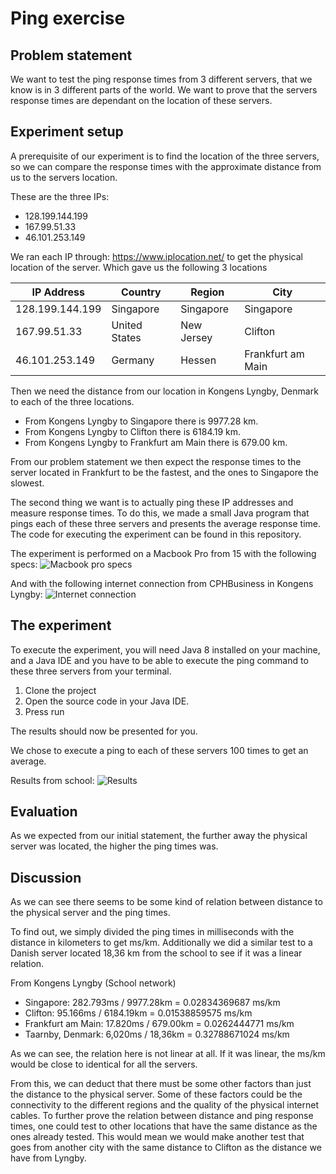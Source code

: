 # Ping exercise
## Problem statement
We want to test the ping response times from 3 different servers, that we know is in 3 different parts of the world.
We want to prove that the servers response times are dependant on the location of these servers.

## Experiment setup
A prerequisite of our experiment is to find the location of the three servers, so we can compare the response times with the approximate distance from us to the servers location.

These are the three IPs:
- 128.199.144.199
- 167.99.51.33
- 46.101.253.149

We ran each IP through: https://www.iplocation.net/ to get the physical location of the server. Which gave us the following 3 locations

|IP Address|Country|Region|City|
|--|--|--|--|
|128.199.144.199|Singapore|Singapore|Singapore|
|167.99.51.33|United States|New Jersey|Clifton|
|46.101.253.149|Germany|Hessen|Frankfurt am Main|

Then we need the distance from our location in Kongens Lyngby, Denmark to each of the three locations.

- From Kongens Lyngby to Singapore there is 9977.28 km.
- From Kongens Lyngby to Clifton there is 6184.19 km.
- From Kongens Lyngby to Frankfurt am Main there is 679.00 km.

From our problem statement we then expect the response times to the server located in Frankfurt to be the fastest, and the ones to Singapore the slowest.

The second thing we want is to actually ping these IP addresses and measure response times.
To do this, we made a small Java program that pings each of these three servers and presents the average response time.
The code for executing the experiment can be found in this repository. 

The experiment is performed on a Macbook Pro from 15 with the following specs:
![Macbook pro specs](https://github.com/rawimage.png)

And with the following internet connection from CPHBusiness in Kongens Lyngby:
![Internet connection](https://github.com/rawimage.png)

## The experiment
To execute the experiment, you will need Java 8 installed on your machine, and a Java IDE and you have to be able to execute the ping command to these three servers from your terminal.

1. Clone the project
2. Open the source code in your Java IDE.
3. Press run

The results should now be presented for you.

We chose to execute a ping to each of these servers 100 times to get an average.

Results from school:
![Results](https://github.com/rawimage.png)

## Evaluation
As we expected from our initial statement, the further away the physical server was located, the higher the ping times was. 

## Discussion
As we can see there seems to be some kind of relation between distance to the physical server and the ping times.

To find out, we simply divided the ping times in milliseconds with the distance in kilometers to get ms/km. 
Additionally we did a similar test to a Danish server located 18,36 km from the school to see if it was a linear relation.

From Kongens Lyngby (School network)
- Singapore: 282.793ms / 9977.28km = 0.02834369687 ms/km
- Clifton: 95.166ms / 6184.19km = 0.01538859575 ms/km
- Frankfurt am Main: 17.820ms / 679.00km = 0.0262444771 ms/km
- Taarnby, Denmark: 6,020ms / 18,36km = 0.32788671024 ms/km

As we can see, the relation here is not linear at all. If it was linear, the ms/km would be close to identical for all the servers. 

From this, we can deduct that there must be some other factors than just the distance to the physical server.
Some of these factors could be the connectivity to the different regions and the quality of the physical internet cables.
To further prove the relation between distance and ping response times, one could test to other locations that have the same distance as the ones already tested.
This would mean we would make another test that goes from another city with the same distance to Clifton as the distance we have from Lyngby.

